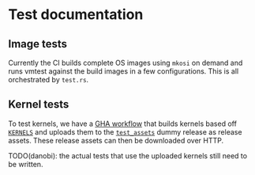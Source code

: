 # Test documentation

## Image tests

Currently the CI builds complete OS images using `mkosi` on demand and runs
vmtest against the build images in a few configurations. This is all
orchestrated by `test.rs`.

## Kernel tests

To test kernels, we have a [GHA workflow][0] that builds kernels based off
[`KERNELS`][1] and uploads them to the [`test_assets`][2] dummy release as
release assets. These release assets can then be downloaded over HTTP.

TODO(danobi): the actual tests that use the uploaded kernels still need to
be written.


[0]: https://github.com/danobi/vmtest/actions/workflows/kernels.yml
[1]: ./KERNELS
[2]: https://github.com/danobi/vmtest/releases/tag/test_assets
